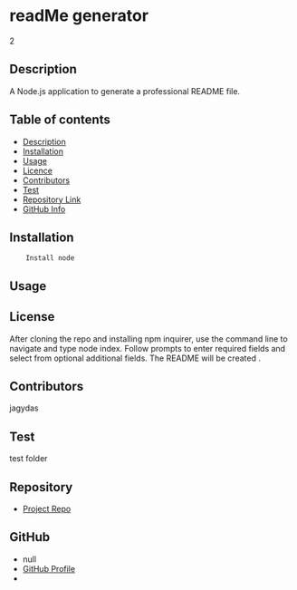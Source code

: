 
# **readMe generator**
2
## Description 
A Node.js application to generate a professional README file.
## Table of contents
- [Description](#Description)
- [Installation](#Installation)
- [Usage](#Usage)
- [Licence](#Licence)
- [Contributors](#Contributors)
- [Test](#Test)
- [Repository Link](#Repository)
- [GitHub Info](#GitHub) 
## Installation
        Install node
## Usage

## License
After cloning the repo and installing npm inquirer, use the command line to navigate and type node index. Follow prompts to enter required fields and select from optional additional fields. The README will be created .
## Contributors
jagydas
## Test
 test folder
## Repository
- [Project Repo](https://github.com/jagydas/readMe-generator)
## GitHub
- null
- [GitHub Profile](https://github.com/jagydas)
- <null>
